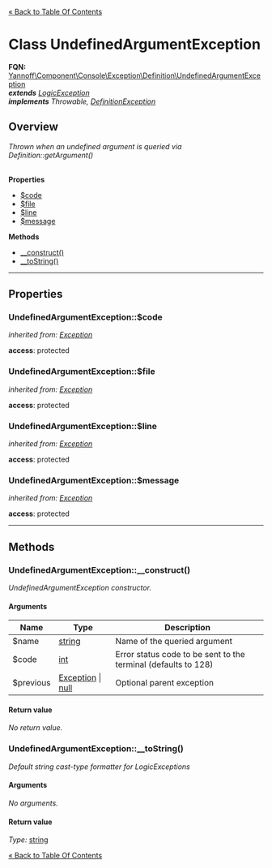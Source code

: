 [&laquo; Back to Table Of Contents](/doc/api/index.md)

# Class UndefinedArgumentException

**FQN:** [Yannoff\Component\Console\Exception\Definition\UndefinedArgumentException][self]
<br/>
_**extends** [LogicException](/doc/api/Exception/LogicException.md)_<br/>
_**implements** Throwable, [DefinitionException](/doc/api/Exception/DefinitionException.md)_


## Overview

_Thrown when an undefined argument is queried via Definition::getArgument()_
<br/><br/>

**Properties**

- [$code](#code)
- [$file](#file)
- [$line](#line)
- [$message](#message)

**Methods**

- [__construct()](#__construct)
- [__toString()](#__toString)

---

## Properties


### <a name="code">UndefinedArgumentException::$code</a>

_inherited from: [Exception](https://www.php.net/manual/class.exception.php)_



**access**: protected<br/>


### <a name="file">UndefinedArgumentException::$file</a>

_inherited from: [Exception](https://www.php.net/manual/class.exception.php)_



**access**: protected<br/>


### <a name="line">UndefinedArgumentException::$line</a>

_inherited from: [Exception](https://www.php.net/manual/class.exception.php)_



**access**: protected<br/>


### <a name="message">UndefinedArgumentException::$message</a>

_inherited from: [Exception](https://www.php.net/manual/class.exception.php)_



**access**: protected<br/>


---

## Methods


### <a name="__construct">UndefinedArgumentException::__construct()</a>
_UndefinedArgumentException constructor._

#### Arguments

Name|Type|Description
----|----|-----------
$name|[string](https://www.php.net/manual/language.types.string.php)|Name of the queried argument
$code|[int](https://www.php.net/manual/language.types.int.php)|Error status code to be sent to the terminal (defaults to 128)
$previous|[Exception](https://www.php.net/manual/class.exception.php) &#124; [null](https://www.php.net/manual/language.types.null.php)|Optional parent exception

#### Return value

_No return value._



### <a name="__toString">UndefinedArgumentException::__toString()</a>
_Default string cast-type formatter for LogicExceptions_

#### Arguments

_No arguments._

#### Return value

_Type:_ [string](https://www.php.net/manual/language.types.string.php)



[self]: UndefinedArgumentException.md

[&laquo; Back to Table Of Contents](/doc/api/index.md)

